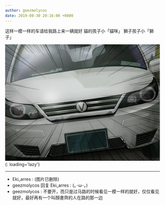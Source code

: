 ```yaml
---
author: geezmolycos
date: 2019-08-30 20:16:00 +0800
---
```


这样一模一样的车请给我路上来一辆就好 貓的孩子小「貓咪」 獅子孩子小「獅子」

![](/assets/images/qq-zone/2019-08-30-karce.jpg){: loading='lazy'}

---

- Eki_arres : (图片已删除)
- geezmolycos 回复 Eki_arres : (｡･ω･｡)
- geezmolycos : 不要开，而只是过马路的时候看见一模一样的就好，仅仅看见就好，最好再有一个叫顏書齊的人在路的那一边
